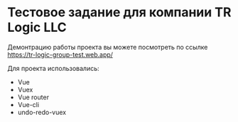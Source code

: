 # Тестовое задание для компании TR Logic LLC 

Демонтрацию работы проекта вы можете посмотреть по ссылке https://tr-logic-group-test.web.app/

Для проекта использовались:
* Vue
* Vuex
* Vue router
* Vue-cli
* undo-redo-vuex
